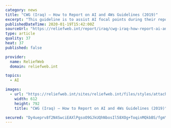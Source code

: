 ```yaml
---
category: news
title: "CWG (Iraq) – How to Report on AI and 4Ws Guidelines (2019)"
excerpt: "This guideline is to assist AI focal points during their reporting period. With the constant turnover of staff, this guideline should also be able to provide a clear step by step for new AI focal points to ensure the reporting deadlines are met and the data quality of the reporting is with minimum to no errors. This guideline should be used by ..."
publishedDateTime: 2020-01-19T15:42:00Z
sourceUrl: "https://reliefweb.int/report/iraq/cwg-iraq-how-report-ai-and-4ws-guidelines-2019"
type: article
quality: 37
heat: 37
published: false

provider:
  name: ReliefWeb
  domain: reliefweb.int

topics:
  - AI

images:
  - url: "https://reliefweb.int/sites/reliefweb.int/files/styles/attachment-large/public/resources-pdf-previews/1443108-11._annex_xi_ai_4ws_guidelines_combined_for_partners.png?itok=Gbwt__Jv"
    width: 612
    height: 792
    title: "CWG (Iraq) – How to Report on AI and 4Ws Guidelines (2019)"

secured: "Dy4ueprv8f2N4SwciEAXlPgsoO9GJkUQhNbosIl58XOg+ToqinMQkbBS/fgmYnFXp2Gh0w79YfD60AjPh2q7FEct0fvtZEYnACi0+usxa1y/+3Ow8r1PtJ9w0WWKKQWp32ZvhRcslsfjQxfG4frY+AQjEYVdp2Kkcb0BwvD9ZQ9mrNmDi/HtbIGG2/lg0Vu+uxAF89zUTd7jfQgiJcblj5d0xwLQioNjFc/DNOH4gn5MKFPxwNqbLYTm9fDEGxg8v08d3PcB/nFuI+4b7yTaXZGe/9WEDWCBIGaasriJ/Ct9fQJ1sqF0zHvPD5AaFsuHqAeBMbVDb6bxfjQ3oUcZRNvX3nPjTRqBY9ITQSKlYu3nNnBCJGmWlBlIDlp52c87v7RfhC2JbenNIUgRakJWvlk25XsKQDvTuQU1wy1XRlhXdqrEKtEFOpcLemQF3G+cTu1Ktf+HcB/Eo0zzWyJt0g==;5u0b4muCmBgOBjfsy71vxw=="
---
```


